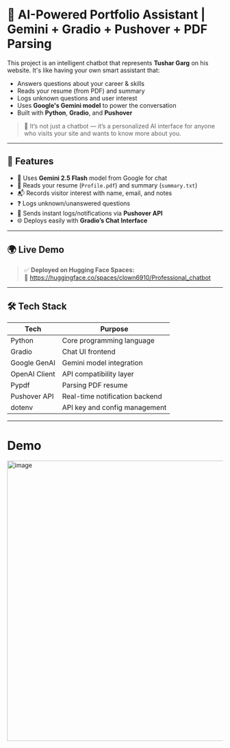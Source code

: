 # 👤 AI-Powered Portfolio Assistant | Gemini + Gradio + Pushover + PDF Parsing

This project is an intelligent chatbot that represents **Tushar Garg** on his website. It's like having your own smart assistant that:
- Answers questions about your career & skills
- Reads your resume (from PDF) and summary
- Logs unknown questions and user interest
- Uses **Google's Gemini model** to power the conversation
- Built with **Python**, **Gradio**, and **Pushover**

> 📍 It’s not just a chatbot — it’s a personalized AI interface for anyone who visits your site and wants to know more about you.

---

## 🚀 Features

- 🧠 Uses **Gemini 2.5 Flash** model from Google for chat
- 📄 Reads your resume (`Profile.pdf`) and summary (`summary.txt`)
- 📬 Records visitor interest with name, email, and notes
- ❓ Logs unknown/unanswered questions
- 📲 Sends instant logs/notifications via **Pushover API**
- 🌐 Deploys easily with **Gradio’s Chat Interface**

---
## 🌍 Live Demo

> ✅ **Deployed on Hugging Face Spaces:**  
🔗 https://huggingface.co/spaces/clown6910/Professional_chatbot  


---

## 🛠️ Tech Stack

| Tech           | Purpose                         |
|----------------|---------------------------------|
| Python         | Core programming language       |
| Gradio         | Chat UI frontend                |
| Google GenAI   | Gemini model integration        |
| OpenAI Client  | API compatibility layer         |
| Pypdf          | Parsing PDF resume              |
| Pushover API   | Real-time notification backend  |
| dotenv         | API key and config management   |

---
#  Demo
<img width="1707" height="653" alt="image" src="https://github.com/user-attachments/assets/0828b57b-69de-41a0-88e6-b345b8bdb5bf" />
